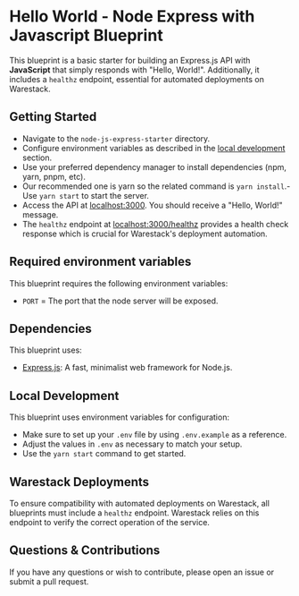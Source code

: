 # Hello World - Node Express with Javascript Blueprint

This blueprint is a basic starter for building an Express.js API with **JavaScript** that simply responds with "Hello,
World!". Additionally, it includes a `healthz` endpoint, essential for automated deployments on Warestack.

## Getting Started

- Navigate to the `node-js-express-starter` directory.
- Configure environment variables as described in the [local development](#local-development) section.
- Use your preferred dependency manager to install dependencies (npm, yarn, pnpm, etc).
- Our recommended one is yarn so the related command is `yarn install`.- Use `yarn start` to start the server.
- Access the API at [localhost:3000](http://localhost:3000). You should receive a "Hello, World!" message.
- The `healthz` endpoint at [localhost:3000/healthz](http://localhost:3000/healthz) provides a health check response
  which is crucial for Warestack's deployment automation.

## Required environment variables

This blueprint requires the following environment variables:

- `PORT` = The port that the node server will be exposed.

## Dependencies

This blueprint uses:

- [Express.js](https://expressjs.com/): A fast, minimalist web framework for Node.js.

## Local Development

This blueprint uses environment variables for configuration:

- Make sure to set up your `.env` file by using `.env.example` as a reference.
- Adjust the values in `.env` as necessary to match your setup.
- Use the `yarn start` command to get started.

## Warestack Deployments

To ensure compatibility with automated deployments on Warestack, all blueprints must include a `healthz` endpoint.
Warestack relies on this endpoint to verify the correct operation of the service.

## Questions & Contributions

If you have any questions or wish to contribute, please open an issue or submit a pull request.
